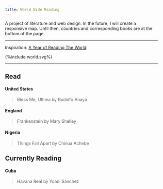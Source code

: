 ```yaml
---
title: World Wide Reading
---
```

A project of literature and web design. In the future, I will create a responsive map. Until then, countries and corresponding books are at the bottom of the page.    
  
---
   
Inspiration: [A Year of Reading The World](https://ayearofreadingtheworld.com/thelist/)
  <div class="map">
    <div id="read-world-map">
      {%include world.svg%}
    </div>
  </div>
   
--- 

  ## Read
  #### United States
  > Bless Me, Ultima by Rudolfo Anaya
   
  #### England
  > Frankenstein by Mary Shelley
  
  #### Nigeria
  > Things Fall Apart by Chinua Achebe
  
  ## Currently Reading
  #### Cuba
  > Havana Real by Yoani Sánchez
